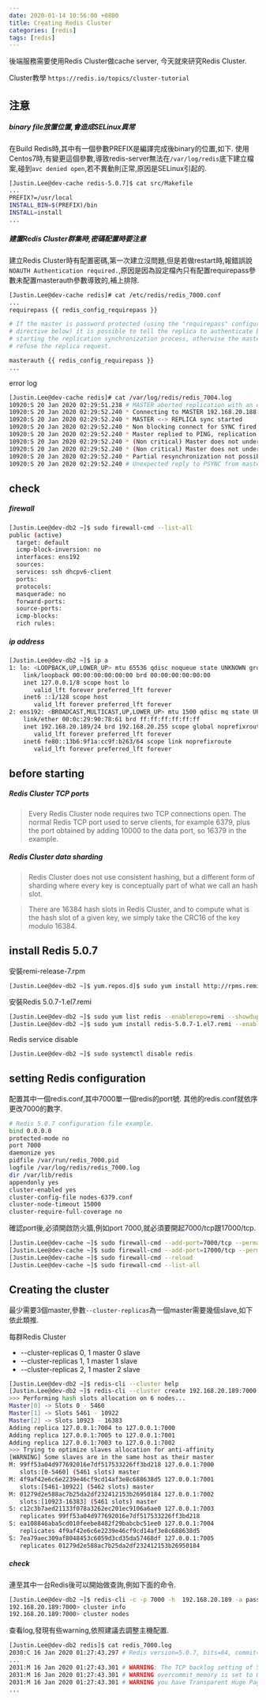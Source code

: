 ```yaml
---
date: 2020-01-14 10:56:00 +0800
title: Creating Redis Cluster
categories: [redis]
tags: [redis]
---
```


後端服務需要使用Redis Cluster做cache server, 今天就來研究Redis Cluster.

<!--more-->

Cluster教學 `https://redis.io/topics/cluster-tutorial`

## 注意

##### binary file放置位置,會造成SELinux異常

在Build Redis時,其中有一個參數PREFIX是編譯完成後binary的位置,如下. 使用Centos7時,有變更這個參數,導致redis-server無法在`/var/log/redis`底下建立檔案,碰到`avc denied open`,若不異動則正常,原因是SELinux引起的.

```bash
[Justin.Lee@dev-cache redis-5.0.7]$ cat src/Makefile
...
PREFIX?=/usr/local
INSTALL_BIN=$(PREFIX)/bin
INSTALL=install
...
```

##### 建置Redis Cluster群集時,密碼配置時要注意

建立Redis Cluster時有配置密碼,第一次建立沒問題,但是若做restart時,報錯誤說`NOAUTH Authentication required.`,原因是因為設定檔內只有配置requirepass參數未配置masterauth參數導致的,補上排除.

```bash
[Justin.Lee@dev-cache redis]# cat /etc/redis/redis_7000.conf
...
requirepass {{ redis_config_requirepass }}

# If the master is password protected (using the "requirepass" configuration
# directive below) it is possible to tell the replica to authenticate before
# starting the replication synchronization process, otherwise the master will
# refuse the replica request.

masterauth {{ redis_config_requirepass }}
...
```

error log

```bash
[Justin.Lee@dev-cache redis]# cat /var/log/redis/redis_7004.log
10920:S 20 Jan 2020 02:29:51.238 # MASTER aborted replication with an error: NOAUTH Authentication required.
10920:S 20 Jan 2020 02:29:52.240 * Connecting to MASTER 192.168.20.188:7002
10920:S 20 Jan 2020 02:29:52.240 * MASTER <-> REPLICA sync started
10920:S 20 Jan 2020 02:29:52.240 * Non blocking connect for SYNC fired the event.
10920:S 20 Jan 2020 02:29:52.240 * Master replied to PING, replication can continue...
10920:S 20 Jan 2020 02:29:52.240 * (Non critical) Master does not understand REPLCONF listening-port: -NOAUTH Authentication required.
10920:S 20 Jan 2020 02:29:52.240 * (Non critical) Master does not understand REPLCONF capa: -NOAUTH Authentication required.
10920:S 20 Jan 2020 02:29:52.240 * Partial resynchronization not possible (no cached master)
10920:S 20 Jan 2020 02:29:52.240 # Unexpected reply to PSYNC from master: -NOAUTH Authentication required.
```


## check

##### firewall

```bash
[Justin.Lee@dev-db2 ~]$ sudo firewall-cmd --list-all
public (active)
  target: default
  icmp-block-inversion: no
  interfaces: ens192
  sources:
  services: ssh dhcpv6-client
  ports:
  protocols:
  masquerade: no
  forward-ports:
  source-ports:
  icmp-blocks:
  rich rules:
```

##### ip address

```bash
[Justin.Lee@dev-db2 ~]$ ip a
1: lo: <LOOPBACK,UP,LOWER_UP> mtu 65536 qdisc noqueue state UNKNOWN group default qlen 1000
    link/loopback 00:00:00:00:00:00 brd 00:00:00:00:00:00
    inet 127.0.0.1/8 scope host lo
       valid_lft forever preferred_lft forever
    inet6 ::1/128 scope host
       valid_lft forever preferred_lft forever
2: ens192: <BROADCAST,MULTICAST,UP,LOWER_UP> mtu 1500 qdisc mq state UP group default qlen 1000
    link/ether 00:0c:29:90:78:61 brd ff:ff:ff:ff:ff:ff
    inet 192.168.20.189/24 brd 192.168.20.255 scope global noprefixroute ens192
       valid_lft forever preferred_lft forever
    inet6 fe80::13b6:9f1a:cc9f:b263/64 scope link noprefixroute
       valid_lft forever preferred_lft forever
```

## before starting

##### Redis Cluster TCP ports

> Every Redis Cluster node requires two TCP connections open. The normal Redis TCP port used to serve clients, for example 6379, plus the port obtained by adding 10000 to the data port, so 16379 in the example.

##### Redis Cluster data sharding

>Redis Cluster does not use consistent hashing, but a different form of sharding where every key is conceptually part of what we call an hash slot.

>There are 16384 hash slots in Redis Cluster, and to compute what is the hash slot of a given key, we simply take the CRC16 of the key modulo 16384.

## install Redis 5.0.7


安裝remi-release-7.rpm

```bash
[Justin.Lee@dev-db2 ~]$ yum.repos.d]$ sudo yum install http://rpms.remirepo.net/enterprise/remi-release-7.rpm
```

安裝Redis 5.0.7-1.el7.remi   

```bash
[Justin.Lee@dev-db2 ~]$ sudo yum list redis --enablerepo=remi --showduplicates
[Justin.Lee@dev-db2 ~]$ sudo yum install redis-5.0.7-1.el7.remi --enablerepo=remi
```

Redis service disable

```bash
[Justin.Lee@dev-db2 ~]$ sudo systemctl disable redis
```

## setting Redis configuration


配置其中一個redis.conf,其中7000單一個redis的port號. 其他的redis.conf就依序更改7000的數字.

```bash
# Redis 5.0.7 configuration file example.
bind 0.0.0.0
protected-mode no
port 7000
daemonize yes
pidfile /var/run/redis_7000.pid
logfile /var/log/redis/redis_7000.log
dir /var/lib/redis
appendonly yes
cluster-enabled yes
cluster-config-file nodes-6379.conf
cluster-node-timeout 15000
cluster-require-full-coverage no
```

確認port後,必須開啟防火牆,例如port 7000,就必須要開起7000/tcp跟17000/tcp.

```bash
[Justin.Lee@dev-cache ~]$ sudo firewall-cmd --add-port=7000/tcp --permanent
[Justin.Lee@dev-cache ~]$ sudo firewall-cmd --add-port=17000/tcp --permanent
[Justin.Lee@dev-cache ~]$ sudo firewall-cmd --reload
[Justin.Lee@dev-cache ~]$ sudo firewall-cmd --list-all
```

## Creating the cluster

最少需要3個master,參數`--cluster-replicas`為一個master需要幾個slave,如下依此類推.

每群Redis Cluster

* --cluster-replicas 0, 1 master 0 slave
* --cluster-replicas 1, 1 master 1 slave
* --cluster-replicas 2, 1 master 2 slave

```bash
[Justin.Lee@dev-db2 ~]$ redis-cli --cluster help
[Justin.Lee@dev-db2 ~]$ redis-cli --cluster create 192.168.20.189:7000 192.168.20.189:7001 192.168.20.189:7002 192.168.20.189:7003 192.168.20.189:7004 192.168.20.189:7005 --cluster-replicas 1 -a password
>>> Performing hash slots allocation on 6 nodes...
Master[0] -> Slots 0 - 5460
Master[1] -> Slots 5461 - 10922
Master[2] -> Slots 10923 - 16383
Adding replica 127.0.0.1:7004 to 127.0.0.1:7000
Adding replica 127.0.0.1:7005 to 127.0.0.1:7001
Adding replica 127.0.0.1:7003 to 127.0.0.1:7002
>>> Trying to optimize slaves allocation for anti-affinity
[WARNING] Some slaves are in the same host as their master
M: 99ff53a04d977692016e7df517533226ff3bd218 127.0.0.1:7000
   slots:[0-5460] (5461 slots) master
M: 4f9af42e6c6e2239e46cf9cd14af3e8c688638d5 127.0.0.1:7001
   slots:[5461-10922] (5462 slots) master
M: 01279d2e588ac7b25da2df232412153b26950184 127.0.0.1:7002
   slots:[10923-16383] (5461 slots) master
S: c12c3b7aed21133f078a3262ec201ec9106a6ae0 127.0.0.1:7003
   replicates 99ff53a04d977692016e7df517533226ff3bd218
S: ea108846aba5cd010feebe8482f29babcbc51ee0 127.0.0.1:7004
   replicates 4f9af42e6c6e2239e46cf9cd14af3e8c688638d5
S: 7ea79aec309af8048453c6059d3cd35da57468df 127.0.0.1:7005
   replicates 01279d2e588ac7b25da2df232412153b26950184
```

##### check

連至其中一台Redis後可以開始做查詢,例如下面的命令.

```bash
[Justin.Lee@dev-db2 ~]$ redis-cli -c -p 7000 -h  192.168.20.189 -a password
192.168.20.189:7000> cluster info
192.168.20.189:7000> cluster nodes
```

查看log,發現有些warning,依照建議去調整主機配置.

```bash
[Justin.Lee@dev-db2 redis]$ cat redis_7000.log
2030:C 16 Jan 2020 01:27:43.297 # Redis version=5.0.7, bits=64, commit=00000000, modified=0, pid=2030, just started
...
2031:M 16 Jan 2020 01:27:43.301 # WARNING: The TCP backlog setting of 511 cannot be enforced because /proc/sys/net/core/somaxconn is set to the lower value of 128.
2031:M 16 Jan 2020 01:27:43.301 # WARNING overcommit_memory is set to 0! Background save may fail under low memory condition. To fix this issue add 'vm.overcommit_memory = 1' to /etc/sysctl.conf and then reboot or run the command 'sysctl vm.overcommit_memory=1' for this to take effect.
2031:M 16 Jan 2020 01:27:43.301 # WARNING you have Transparent Huge Pages (THP) support enabled in your kernel. This will create latency and memory usage issues with Redis. To fix this issue run the command 'echo never > /sys/kernel/mm/transparent_hugepage/enabled' as root, and add it to your /etc/rc.local in order to retain the setting after a reboot. Redis must be restarted after THP is disabled.
...
```
